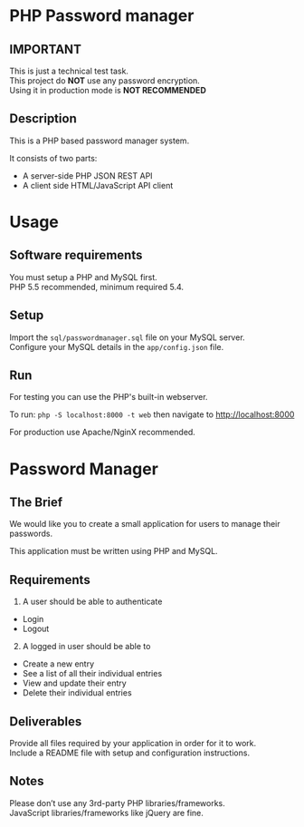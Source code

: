 # PHP Password manager

## IMPORTANT

This is just a technical test task.  
This project do **NOT** use any password encryption.  
Using it in production mode is **NOT RECOMMENDED**

## Description

This is a PHP based password manager system.  

It consists of two parts:

* A server-side PHP JSON REST API
* A client side HTML/JavaScript API client

# Usage 

## Software requirements

You must setup a PHP and MySQL first.  
PHP 5.5 recommended, minimum required 5.4.  

## Setup

Import the `sql/passwordmanager.sql` file on your MySQL server.  
Configure your MySQL details in the `app/config.json` file.

## Run

For testing you can use the PHP's built-in webserver.

To run: `php -S localhost:8000 -t web` then navigate to [http://localhost:8000](http://localhost:8000)


For production use Apache/NginX recommended.

# Password Manager

## The Brief

We would like you to create a small application for users to manage their passwords.

This application must be written using PHP and MySQL.

## Requirements

1) A user should be able to authenticate  
- Login  
- Logout  

2) A logged in user should be able to  
- Create a new entry
- See a list of all their individual entries
- View and update their entry
- Delete their individual entries

## Deliverables

Provide all files required by your application in order for it to work.  
Include a README file with setup and configuration instructions.

## Notes
Please don’t use any 3rd-party PHP libraries/frameworks.  
JavaScript libraries/frameworks like jQuery are fine.

